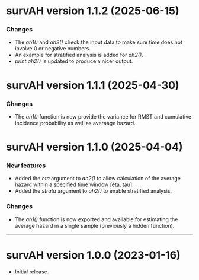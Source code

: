 # survAH version 1.1.2 (2025-06-15)

### Changes
* The *ah1()* and *ah2()* check the input data to make sure time does not involve 0 or negative numbers. 
* An example for stratified analysis is added for *ah2()*.
* *print.ah2()* is updated to produce a nicer output.

# survAH version 1.1.1 (2025-04-30)

### Changes
* The *ah1()* function is now provide the variance for RMST and cumulative incidence probability as well as averaage hazard. 

# survAH version 1.1.0 (2025-04-04)

### New features
* Added the *eta* argument to *ah2()* to allow calculation of the average hazard within a specified time window [eta, tau].
* Added the *strata* argument to *ah2()* to enable stratified analysis.

### Changes
* The *ah1()* function is now exported and available for estimating the average hazard in a single sample (previously a hidden function). 


---

# survAH version 1.0.0 (2023-01-16)
* Initial release.

